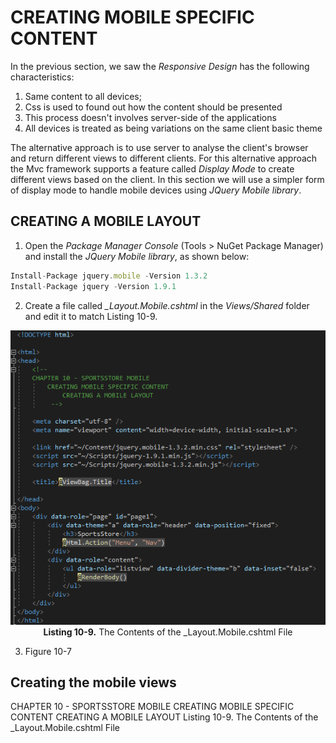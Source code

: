 # CREATING MOBILE SPECIFIC CONTENT

In the previous section, we saw the *Responsive Design* has the following characteristics:  
1. Same content to all devices;
2. Css is used to found out how the content should be presented
3. This process doesn't involves server-side of the applications
4. All devices is treated as being variations on the same client basic theme

The alternative approach is to use server to analyse the client's browser and return different views to different clients. For this alternative approach the Mvc framework supports a feature called *Display Mode* to create different views based on the client. In this section we will use a simpler form of display mode to handle mobile devices using *JQuery Mobile library*.

## CREATING A MOBILE LAYOUT
1. Open the *Package Manager Console* (Tools > NuGet Package Manager) and install the *JQuery Mobile library*, as shown below:
```js
Install-Package jquery.mobile -Version 1.3.2
Install-Package jquery -Version 1.9.1
```

2. Create a file called *_Layout.Mobile.cshtml* in the *Views/Shared* folder and edit it to match Listing 10-9.  
<p align="center">
	<img src="ch10-Pictures/Listing 10-9.png" /><br />
	<b>Listing 10-9.</b> The Contents of the _Layout.Mobile.cshtml File
</p>

3. Figure 10-7

## Creating the mobile views

CHAPTER 10 - SPORTSSTORE MOBILE
	CREATING MOBILE SPECIFIC CONTENT
		CREATING A MOBILE LAYOUT
			Listing 10-9. The Contents of the _Layout.Mobile.cshtml File
